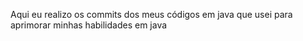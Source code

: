 Aqui eu realizo os commits dos meus códigos em java que usei para aprimorar minhas habilidades em java
